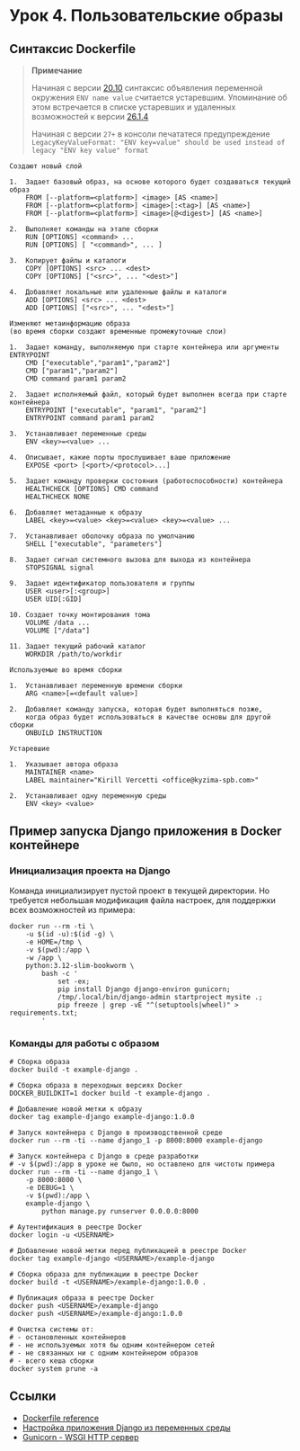 # Урок 4. Пользовательские образы

## Синтаксис Dockerfile

> **Примечание**
>
> Начиная с версии [20.10](https://docs.docker.com/engine/release-notes/20.10/#deprecation--removal)
> синтаксис объявления переменной окружения `ENV name value` считается устаревшим.
> Упоминание об этом встречается в списке устаревших и удаленных возможностей к версии
> [26.1.4](https://github.com/docker/cli/blob/v26.1.4/docs/deprecated.md#dockerfile-legacy-env-name-value-syntax)
>
> Начиная с версии `27+` в консоли печататеся предупреждение
> `LegacyKeyValueFormat: "ENV key=value" should be used instead of legacy "ENV key value" format`

```
Создают новый слой

1.  Задает базовый образ, на основе которого будет создаваться текущий образ
    FROM [--platform=<platform>] <image> [AS <name>]
    FROM [--platform=<platform>] <image>[:<tag>] [AS <name>]
    FROM [--platform=<platform>] <image>[@<digest>] [AS <name>]

2.  Выполняет команды на этапе сборки
    RUN [OPTIONS] <command> ...
    RUN [OPTIONS] [ "<command>", ... ]

3.  Копирует файлы и каталоги
    COPY [OPTIONS] <src> ... <dest>
    COPY [OPTIONS] ["<src>", ... "<dest>"]

4.  Добавляет локальные или удаленные файлы и каталоги
    ADD [OPTIONS] <src> ... <dest>
    ADD [OPTIONS] ["<src>", ... "<dest>"]

Изменяют метаинформацию образа
(во время сборки создают временные промежуточные слои)

1.  Задает команду, выполняемую при старте контейнера или аргументы ENTRYPOINT
    CMD ["executable","param1","param2"]
    CMD ["param1","param2"]
    CMD command param1 param2

2.  Задает исполняемый файл, который будет выполнен всегда при старте контейнера
    ENTRYPOINT ["executable", "param1", "param2"]
    ENTRYPOINT command param1 param2

3.  Устанавливает переменные среды
    ENV <key>=<value> ...

4.  Описывает, какие порты прослушивает ваше приложение
    EXPOSE <port> [<port>/<protocol>...]

5.  Задает команду проверки состояния (работоспособности) контейнера
    HEALTHCHECK [OPTIONS] CMD command
    HEALTHCHECK NONE

6.  Добавляет метаданные к образу
    LABEL <key>=<value> <key>=<value> <key>=<value> ...

7.  Устанавливает оболочку образа по умолчанию
    SHELL ["executable", "parameters"]

8.  Задает сигнал системного вызова для выхода из контейнера
    STOPSIGNAL signal

9.  Задает идентификатор пользователя и группы
    USER <user>[:<group>]
    USER UID[:GID]

10. Создает точку монтирования тома
    VOLUME /data ...
    VOLUME ["/data"]

11. Задает текущий рабочий каталог
    WORKDIR /path/to/workdir

Используемые во время сборки

1.  Устанавливает переменную времени сборки
    ARG <name>[=<default value>]

2.  Добавляет команду запуска, которая будет выполняться позже,
    когда образ будет использоваться в качестве основы для другой сборки
    ONBUILD INSTRUCTION

Устаревшие

1.  Указывает автора образа
    MAINTAINER <name>
    LABEL maintainer="Kirill Vercetti <office@kyzima-spb.com>"

2.  Устанавливает одну переменную среды
    ENV <key> <value>
```


## Пример запуска Django приложения в Docker контейнере

### Инициализация проекта на Django

Команда инициализирует пустой проект в текущей директории.
Но требуется небольшая модификация файла настроек,
для поддержки всех возможностей из примера:

```shell
docker run --rm -ti \
    -u $(id -u):$(id -g) \
    -e HOME=/tmp \
    -v $(pwd):/app \
    -w /app \
    python:3.12-slim-bookworm \
        bash -c '
            set -ex;
            pip install Django django-environ gunicorn;
            /tmp/.local/bin/django-admin startproject mysite .;
            pip freeze | grep -vE "^(setuptools|wheel)" > requirements.txt;
        '
```

### Команды для работы с образом

```shell
# Сборка образа
docker build -t example-django .

# Сборка образа в переходных версиях Docker
DOCKER_BUILDKIT=1 docker build -t example-django .

# Добавление новой метки к образу
docker tag example-django example-django:1.0.0

# Запуск контейнера с Django в производственной среде
docker run --rm -ti --name django_1 -p 8000:8000 example-django

# Запуск контейнера с Django в среде разработки
# -v $(pwd):/app в уроке не было, но оставлено для чистоты примера
docker run --rm -ti --name django_1 \
    -p 8000:8000 \
    -e DEBUG=1 \
    -v $(pwd):/app \
    example-django \
        python manage.py runserver 0.0.0.0:8000

# Аутентификация в реестре Docker
docker login -u <USERNAME>

# Добавление новой метки перед публикацией в реестре Docker
docker tag example-django <USERNAME>/example-django

# Сборка образа для публикации в реестре Docker
docker build -t <USERNAME>/example-django:1.0.0 .

# Публикация образа в реестре Docker
docker push <USERNAME>/example-django
docker push <USERNAME>/example-django:1.0.0

# Очистка системы от:
# - остановленных контейнеров
# - не используемых хотя бы одним контейнером сетей
# - не связанных ни с одним контейнером образов
# - всего кеша сборки
docker system prune -a
```

## Ссылки

* [Dockerfile reference](https://docs.docker.com/reference/dockerfile/)
* [Настройка приложения Django из переменных среды](https://django-environ.readthedocs.io/en/latest/)
* [Gunicorn - WSGI HTTP сервер](https://gunicorn.org/)

